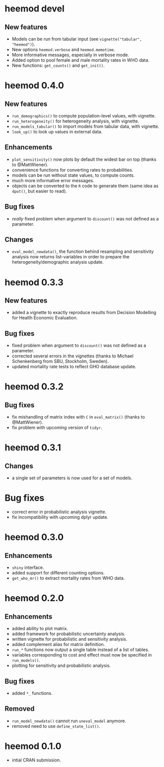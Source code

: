 # heemod devel

## New features

  * Models can be run from tabular input (see `vignette("tabular", "heemod")`).
  * New options `heemod.verbose` and `heemod.memotime`.
  * More informative messages, especially in verbose mode.
  * Added option to pool female and male mortality rates in WHO data.
  * New functions: `get_counts()` and `get_init()`.

# heemod 0.4.0

## New features

  * `run_demographics()` to compute population-level values, with vignette.
  * `run_heterogeneity()` for heterogeneity analysis, with vignette.
  * `run_models_tabular()` to import models from tabular data, with vignette.
  * `look_up()` to look up values in external data.
  
## Enhancements

  * `plot_sensitivity()` now plots by default the widest bar on top (thanks to @MattWiener).
  * convenience functions for converting rates to probabilities.
  * models can be run without state values, to compute counts.
  * much more informative error messages.
  * objects can be converted to the `R` code to generate them (same idea as `dput()`, but easier to read).

## Bug fixes

  * _really_ fixed problem when argument to `discount()` was not defined as a parameter.
  
## Changes

  * `eval_model_newdata()`, the function behind resampling and sensitivity analysis now returns list-variables in order to prepare the heterogeneity/demographic analysis update.

# heemod 0.3.3

## New features

  * added a vignette to exactly reproduce results from Decision Modelling for Health Economic Evaluation.

## Bug fixes

  * fixed problem when argument to `discount()` was not defined as a parameter.
  * corrected several errors in the vignettes (thanks to Michael Schenkenberg from SBU, Stockholm, Sweden).
  * updated mortality rate tests to reflect GHO database update.

# heemod 0.3.2

## Bug fixes

  * fix mishandling of matrix index with `C` in `eval_matrix()` (thanks to @MattWiener).
  * fix problem with upcoming version of `tidyr`.

# heemod 0.3.1

## Changes

  * a single set of parameters is now used for a set of models.

# Bug fixes

  * correct error in probabilistic analysis vignette.
  * fix incompatibility with upcoming dplyr update.

# heemod 0.3.0

## Enhancements

  * `shiny` interface.
  * added support for different counting options.
  * `get_who_mr()` to extract mortality rates from WHO data.

# heemod 0.2.0

## Enhancements

  * added ability to plot matrix.
  * added framework for probabilistic uncertainty analysis.
  * written vignette for probabilistic and sensitivity analysis.
  * added complement alias for matrix definition.
  * `run_*` functions now output a single table instead of a list of tables.
  * variables corresponding to cost and effect must now be specified in `run_models()`.
  * plotting for sensitivity and probabilistic analysis.
  
## Bug fixes

  * added `*_` functions.
  
## Removed

  * `run_model_newdata()` cannot run `uneval_model` anymore.
  * removed need to use `define_state_list()`.

# heemod 0.1.0

  * intial CRAN submission.
